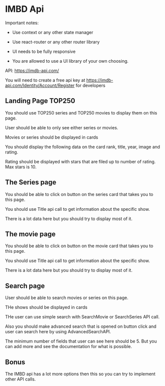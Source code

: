 # IMBD Api

Important notes:

- Use context or any other state manager

- Use react-router or any other router library

- UI needs to be fully responsive

- You are allowed to use a UI library of your own choosing.

API: https://imdb-api.com/

You will need to create a free api key at https://imdb-api.com/Identity/Account/Register for developers

## Landing Page TOP250

You should use TOP250 series and TOP250 movies to display them on this page.

User should be able to only see either series or movies.

Movies or series should be displayed in cards

You should display the following data on the card rank, title, year, image and rating.

Rating should be displayed with stars that are filed up to number of rating. Max stars is 10.

## The Series page

You should be able to click on button on the series card that takes you to this page.

You should use Title api call to get information about the specific show.

There is a lot data here but you should try to display most of it.

## The movie page

You should be able to click on button on the movie card that takes you to this page.

You should use Title api call to get information about the specific show.

There is a lot data here but you should try to display most of it.

## Search page

User should be able to search movies or series on this page.

THe shows should be displayed in cards

THe user can use simple search with SearchMovie or SearchSeries API call.

Also you should make advanced search that is opened on button click and user can search here by using AdvancedSearchAPI.

The minimum number of fields that user can see here should be 5. But you can add more and see the documentation for what is possible.

## Bonus

The IMBD api has a lot more options then this so you can try to implement other API calls.
